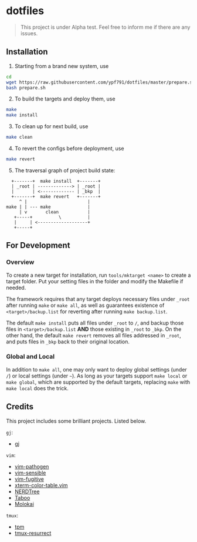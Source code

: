 # dotfiles

> This project is under Alpha test. Feel free to inform me if there are any issues.

## Installation

1. Starting from a brand new system, use
```bash
cd
wget https://raw.githubusercontent.com/ypf791/dotfiles/master/prepare.sh -O ~/prepare.sh
bash prepare.sh
```
2. To build the targets and deploy them, use
```bash
make
make install
```
3. To clean up for next build, use
```bash
make clean
```
4. To revert the configs before deployment, use
```bash
make revert
```
5. The traversal graph of project build state:
```
  +-------+  make install  +-------+
  | _root | -------------> | _root |
  |       | <------------- | _bkp  |
  +-------+  make revert   +-------+
     ^ |                       |
make | | --- make              |
     | v       clean           |
   +-----+          \          |
   |     | <-------------------+
   +-----+
```

## For Development

### Overview

To create a new target for installation, 
run `tools/mktarget <name>` to create a target folder. 
Put your setting files in the folder and modify the Makefile if needed.

The framework requires that any target deploys necessary files under `_root` after running `make` or `make all`, 
as well as guarantees existence of `<target>/backup.list` for reverting after running `make backup.list`. 

The default `make install` puts all files under `_root` to `/`, 
and backup those files in `<target>/backup.list` **AND** those existing in `_root` to `_bkp`. 
On the other hand, the default `make revert` removes all files addressed in `_root`, 
and puts files in `_bkp` back to their original location.

### Global and Local

In addition to `make all`, 
one may only want to deploy global settings (under `/`) or local settings (under `~`).
As long as your targets support `make local` or `make global`, 
which are supported by the default targets, 
replacing `make` with `make local` does the trick.

## Credits

This project includes some brilliant projects. Listed below.

`gj`:
* [gj](https://github.com/fcamel/gj)

`vim`:
* [vim-pathogen](https://github.com/tpope/vim-pathogen)
* [vim-sensible](https://github.com/tpope/vim-sensible)
* [vim-fugitive](https://github.com/tpope/vim-fugitive)
* [xterm-color-table.vim](https://github.com/guns/xterm-color-table.vim)
* [NERDTree](https://github.com/scrooloose/nerdtree)
* [Taboo](https://github.com/gcmt/taboo.vim)
* [Molokai](https://github.com/tomasr/molokai)

`tmux`:
* [tpm](https://github.com/tmux-plugins/tpm)
* [tmux-resurrect](https://github.com/tmux-plugins/tmux-resurrect)
